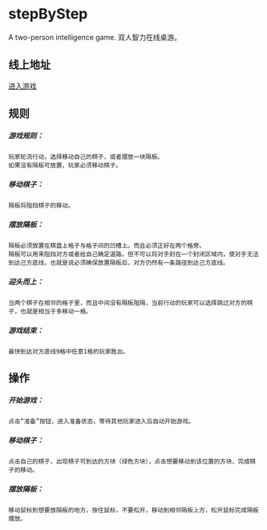 # stepByStep
A two-person intelligence game.
双人智力在线桌游。

## 线上地址
[进入游戏](https://travelclover.github.io/stepByStep/)

## 规则
##### 游戏规则：
    玩家轮流行动，选择移动自己的棋子，或者摆放一块隔板。
    如果没有隔板可放置，玩家必须移动棋子。
##### 移动棋子：
    隔板将阻挡棋子的移动。
##### 摆放隔板：
    隔板必须放置在棋盘上格子与格子间的凹槽上。而且必须正好在两个格旁。
    隔板可以用来阻挡对方或者给自己确定道路。但不可以将对手封在一个封闭区域内，使对手无法到达己方底线，也就是说必须确保放置隔板后，对方仍然有一条路径到达己方底线。
##### 迎头而上：
    当两个棋子在相邻的格子里，而且中间没有隔板阻隔，当前行动的玩家可以选择跳过对方的棋子，也就是相当于多移动一格。
##### 游戏结束：
    最快到达对方底线9格中任意1格的玩家胜出。

## 操作
##### 开始游戏：
    点击“准备”按钮，进入准备状态，等待其他玩家进入后自动开始游戏。
##### 移动棋子：
    点击自己的棋子，出现棋子可到达的方块（绿色方块），点击想要移动到该位置的方块，完成棋子的移动。
##### 摆放隔板：
    移动鼠标到想要放隔板的地方，按住鼠标，不要松开，移动到相邻隔板上方，松开鼠标完成隔板摆放。